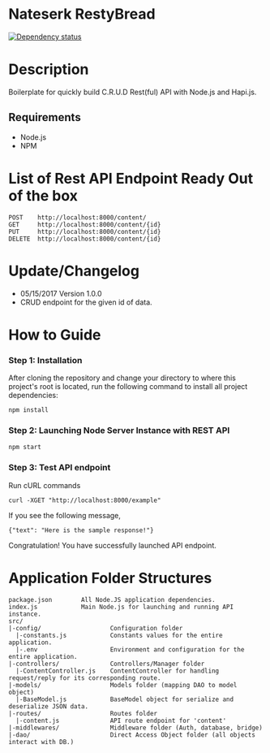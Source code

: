 # Nateserk RestyBread

[![Dependency status](https://david-dm.org/boyserk84/nateserk_restybread.svg)](https://david-dm.org/boyserk84/nateserk_restybread)

# Description
Boilerplate for quickly build C.R.U.D Rest(ful) API with Node.js and Hapi.js.

## Requirements
* Node.js
* NPM

# List of Rest API Endpoint Ready Out of the box
```
POST    http://localhost:8000/content/
GET     http://localhost:8000/content/{id}
PUT     http://localhost:8000/content/{id}
DELETE  http://localhost:8000/content/{id}
```

# Update/Changelog
* 05/15/2017 Version 1.0.0
* CRUD endpoint for the given id of data.

# How to Guide
### Step 1: Installation
After cloning the repository and change your directory to where this project's root is located,
run the following command to install all project dependencies:
```
npm install
```

### Step 2: Launching Node Server Instance with REST API
```
npm start
```

### Step 3: Test API endpoint
Run cURL commands
```
curl -XGET "http://localhost:8000/example"
```

If you see the following message,
```
{"text": "Here is the sample response!"}
```

Congratulation! You have successfully launched API endpoint.


# Application Folder Structures

```
package.json        All Node.JS application dependencies.
index.js            Main Node.js for launching and running API instance.
src/    
|-config/                   Configuration folder
  |-constants.js            Constants values for the entire application.
  |-.env                    Environment and configuration for the entire application.
|-controllers/              Controllers/Manager folder
  |-ContentController.js    ContentController for handling request/reply for its corresponding route.
|-models/                   Models folder (mapping DAO to model object)
  |-BaseModel.js            BaseModel object for serialize and deserialize JSON data.
|-routes/                   Routes folder
  |-content.js              API route endpoint for 'content'
|-middlewares/              Middleware folder (Auth, database, bridge)
|-dao/                      Direct Access Object folder (all objects interact with DB.)
```
